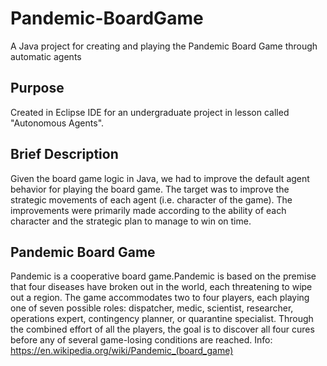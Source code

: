 # Pandemic-BoardGame
A Java project for creating and playing the Pandemic Board Game through automatic agents

## Purpose
Created in Eclipse IDE for an undergraduate project in lesson called "Autonomous Agents".

## Brief Description
Given the board game logic in Java, we had to improve the default agent behavior for playing the board game. The target was to improve the strategic movements of each agent (i.e. character of the game).
The improvements were primarily made according to the ability of each character and the strategic plan to manage to win on time.

## Pandemic Board Game
Pandemic is a cooperative board game.Pandemic is based on the premise that four diseases have broken out in the world, each threatening to wipe out a region. The game accommodates two to four players, each playing one of seven possible roles: dispatcher, medic, scientist, researcher, operations expert, contingency planner, or quarantine specialist. Through the combined effort of all the players, the goal is to discover all four cures before any of several game-losing conditions are reached.
Info: <https://en.wikipedia.org/wiki/Pandemic_(board_game)>
